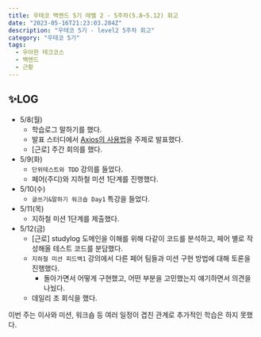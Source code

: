```yaml
---
title: 우테코 백엔드 5기 레벨 2 - 5주차(5.8~5.12) 회고
date: "2023-05-16T21:23:03.284Z"
description: "우테코 5기 - level2 5주차 회고"
category: "우테코 5기"
tags:
  - 우아한 테크코스
  - 백엔드
  - 근황
---
```


## ✨LOG

- 5/8(월)
  - 학습로그 말하기를 했다.
  - 발표 스터디에서 [Axios의 사용법](https://amaran-th.github.io/%ED%94%84%EB%A1%A0%ED%8A%B8%EC%97%94%EB%93%9C/Axios%20%EC%82%AC%EC%9A%A9%ED%95%98%EA%B8%B0/)을 주제로 발표했다.
  - [근로] 주간 회의를 했다.
- 5/9(화)
  - `단위테스트와 TDD` 강의를 들었다.
  - 페어(주디)와 지하철 미션 1단계를 진행했다.
- 5/10(수)
  - `글쓰기&말하기 워크숍 Day1` 특강을 들었다.
- 5/11(목)
  - 지하철 미션 1단계를 제출했다.
- 5/12(금)
  - [근로] studylog 도메인을 이해를 위해 다같이 코드를 분석하고, 페어 별로 작성해올 테스트 코드를 분담했다.
  - `지하철 미션 피드백1` 강의에서 다른 페어 팀들과 미션 구현 방법에 대해 토론을 진행했다.
    - 돌아가면서 어떻게 구현했고, 어떤 부분을 고민했는지 얘기하면서 의견을 나눴다.
  - 데일리 조 회식을 했다.

<aside>
이번 주는 이사와 미션, 워크숍 등 여러 일정이 겹친 관계로 추가적인 학습은 하지 못했다.
</aside>
